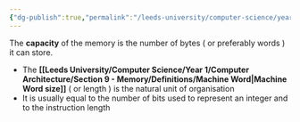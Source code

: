 ```yaml
---
{"dg-publish":true,"permalink":"/leeds-university/computer-science/year-1/computer-architecture/section-9-memory/definitions/memory-capacity/","tags":["Definition"]}
---
```


The **capacity** of the memory is the number of bytes ( or preferably words ) it can store.
- The **[[Leeds University/Computer Science/Year 1/Computer Architecture/Section 9 - Memory/Definitions/Machine Word\|Machine Word size]]** ( or length ) is the natural unit of organisation
- It is usually equal to the number of bits used to represent an integer and to the instruction length
